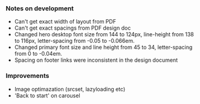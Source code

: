 ### Notes on development

- Can't get exact width of layout from PDF
- Can't get exact spacings from PDF design doc
- Changed hero desktop font size from 144 to 124px, line-height from 138 to 116px, letter-spacing from -0.05 to -0.066em.
- Changed primary font size and line height from 45 to 34, letter-spacing from 0 to -0.04em.
- Spacing on footer links were inconsistent in the design document

### Improvements

- Image optimazation (srcset, lazyloading etc)
- 'Back to start' on carousel
